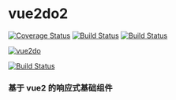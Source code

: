 # vue2do2
[![Coverage Status](https://coveralls.io/repos/github/zen0822/vue2do/badge.svg)](https://coveralls.io/github/zen0822/vue2do)
[![Build Status](https://travis-ci.org/zen0822/vue2do.svg?branch=master)](https://travis-ci.org/zen0822/vue2do)
[![Build Status](https://saucelabs.com/buildstatus/zen_n)](https://saucelabs.com/beta/builds/e8ac8e3b1d664ce5997afc6879f2858b)

[![vue2do](https://nodei.co/npm/vue2do.png)](https://npmjs.org/package/vue2do)

[![Build Status](https://saucelabs.com/browser-matrix/zen_n.svg)](https://saucelabs.com/beta/builds/e8ac8e3b1d664ce5997afc6879f2858b)

### 基于 vue2 的响应式基础组件


